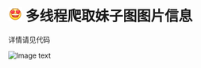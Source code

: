 # ![Image text](https://raw.githubusercontent.com/OneStepAndTwoSteps/Crawling-MM-picture/master/img/2.png)  多线程爬取妹子图图片信息

  详情请见代码
  
  ![Image text](https://raw.githubusercontent.com/OneStepAndTwoSteps/get_picture/master/img/1.png)
